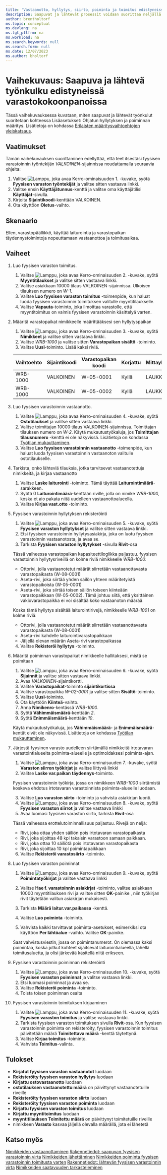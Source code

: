 ```yaml
---
title: 'Vastaanotto, hyllytys, siirto, poiminta ja toimitus edistyneissä varastokokoonpanoissa'
description: Saapuvat ja lähtevät prosessit voidaan suorittaa neljällä eri tavalla varastotason monimutkaisuuden mukaan.
author: brentholtorf
ms.topic: conceptual
ms.devlang: na
ms.tgt_pltfrm: na
ms.workload: na
ms.search.keywords: null
ms.search.form: null
ms.date: 12/07/2023
ms.author: bholtorf
---
```


# Vaihekuvaus: Saapuva ja lähtevä työnkulku edistyneissä varastokokoonpanoissa

Tässä vaihekuvauksessa kuvataan, miten saapuvat ja lähtevät työnkulut suoritetaan kohteessa Lisäasetukset: Ohjatun hyllytyksen ja poiminnan määritys. Lisätietoja on kohdassa [Erilaisten määritysvaihtoehtojen yleiskatsaus](../../design-details-warehouse-management.md#overview-of-different-configuration-options).

## Vaatimukset  
Tämän vaihekuvauksen suorittaminen edellyttää, että teet itsestäsi fyysisen varastoinnin työntekijän *VALKOINEN*-sijainnissa noudattamalla seuraavia ohjeita:  
1. Valitse ![Lamppu, joka avaa Kerro-ominaisuuden 1.](../../media/ui-search/search_small.png "Kerro, mitä haluat tehdä") -kuvake, syötä **Fyysisen varaston työntekijät** ja valitse sitten vastaava linkki.  
2. Valitse ensin **Käyttäjätunnus**-kenttä ja valitse oma käyttäjätilisi **Käyttäjät**-sivulla.  
3. Kirjoita **Sijaintikoodi**-kenttään VALKOINEN.  
4. Ota käyttöön **Oletus**-vaihto.


## Skenaario  
Ellen, varastopäällikkö, käyttää laiturointia ja varastopaikan täydennystoimintoja nopeuttamaan vastaanottoa ja toimitusaikaa.  

## Vaiheet

1. Luo fyysisen varaston toimitus.  

    1. Valitse ![Lamppu, joka avaa Kerro-ominaisuuden 2.](../../media/ui-search/search_small.png "Kerro, mitä haluat tehdä") -kuvake, syötä **Myyntitilaukset** ja valitse sitten vastaava linkki.  
    2. Valitse asiakkaan 10000 tilaus VALKOINEN-sijainnissa. Ulkoisen tilauksen numero on *W-1*.
    3. Valitse **Luo fyysisen varaston toimitus** -toimenpide, kun haluat luoda fyysisen varastoinnin toimituksen valitulle myyntitilaukselle.
    4. Valitse **Vapauta**-toiminto, joka ilmoittaa varastolle, että myyntitoimitus on valmis fyysisen varastoinnin käsittelyä varten.  

2. Määritä varastopaikat nimikkeelle määrittääksesi sen hyllytyspaikan 

    1.  Valitse ![Lamppu, joka avaa Kerro-ominaisuuden 3.](../../media/ui-search/search_small.png "Kerro, mitä haluat tehdä") -kuvake, syötä **Nimikkeet** ja valitse sitten vastaava linkki.  
    2.  Valitse *WRB-1000* ja valitse sitten **Varastopaikan sisältö** -toiminto.  
    3.  Valitse **Uusi**-toiminto. Lisää kaksi riviä.
    
    |Vaihtoehto|Sijaintikoodi|Varastopaikan koodi|Korjattu|Mittayksikkö|
    |----------|----------|---------|---|------|  
    |WRB-1000|VALKOINEN|W-05-0001|Kyllä|LAUKKU|  
    |WRB-1000|VALKOINEN|W-05-0002|Kyllä|LAUKKU|

3. Luo fyysisen varastoinnin vastaanotto.  

    1. Valitse ![Lamppu, joka avaa Kerro-ominaisuuden 4.](../../media/ui-search/search_small.png "Kerro, mitä haluat tehdä") -kuvake, syötä **Ostotilaukset** ja valitse sitten vastaava linkki.  
    2. Valitse toimittajan 10000 tilaus VALKOINEN-sijainnissa. Toimittajan tilauksen numero on *W-2*. Käytä mukautustyökaluja, jos **Toimittajan tilausnumero** -kenttä ei ole näkyvissä. Lisätietoja on kohdassa [Työtilan mukauttaminen](../../ui-personalization-user.md).
    3. Valitse **Luo fyysisen varastoinnin vastaanotto** -toimenpide, kun haluat luoda fyysisen varastoinnin vastaanoton valitulle ostotilaukselle.


4. Tarkista, onko lähteviä tilauksia, jotka tarvitsevat vastaanotettuja nimikkeitä, ja kirjaa vastaanotto
    1. Valitse **Laske laiturointi** -toiminto. Tämä täyttää **Laiturointimäärä**-sarakkeen.
    2. Syötä 0 **Laiturointimäärä**-kenttään riville, jolla on nimike *WRB-1000*, koska et aio pakata niitä uudelleen vastaanottoalueella.
    3. Valitse **Kirjaa vast.otto** -toiminto.

5. Fyysisen varastoinnin hyllytyksen rekisteröinti
    1. Valitse ![Lamppu, joka avaa Kerro-ominaisuuden 5.](../../media/ui-search/search_small.png "Kerro, mitä haluat tehdä") -kuvake, syötä **Fyysisen varaston hyllytykset** ja valitse sitten vastaava linkki.
    2. Etsi fyysisen varastoinnin hyllytysasiakirja, joka on luotu fyysisen varastoinnin vastaanotosta, ja avaa se.
    3. Tarkista **Fyysisen varaston hyllytykset** -sivulla **Rivit**-osa

    Tässä vaiheessa varastopaikan kapasiteettilogiikka paljastuu. fyysisen varastoinnin hyllytysriveillä on kolme riviä nimikkeelle *WRB-1000*:
    - Ottorivi, jolla vastaanotetut määrät siirretään vastaanottavasta varastopaikasta (W-08-0001)
    - Aseta-rivi, joka siirtää yhden säilön yhteen määritetyistä varastopaikoista (W-05-0001)
    - Aseta-rivi, joka siirtää toisen säilön toiseen kiinteään varastopaikkaan (W-05-0002). Tämä johtuu siitä, että yksittäinen vakiovarastopaikka ei voi sisältää koko vastaanoton määrää.

    Koska tämä hyllytys sisältää laiturointirivejä, nimikkeelle *WRB-1001* on kolme riviä:
    -  Ottorivi, jolla vastaanotetut määrät siirretään vastaanottavasta varastopaikasta (W-08-0001)
    -  Aseta-rivi kahdelle laiturointivarastopaikkaan
    -  Jäljellä olevan määrän Aseta-rivi varastopaikassa

    4. Valitse **Rekisteröi hyllytys** -toiminto.


6. Määritä poiminnan varastopaikat nimikkeelle hallitaksesi, mistä se poimitaan 

    1.  Valitse ![Lamppu, joka avaa Kerro-ominaisuuden 6.](../../media/ui-search/search_small.png "Kerro, mitä haluat tehdä") -kuvake, syötä **Sijainnit** ja valitse sitten vastaava linkki.  
    2.  Avaa *VALKOINEN*-sijaintikortti.  
    3.  Valitse **Varastopaikat**-toiminto **sijaintikortissa**
    4.  Valitse varastopaikka *W-02-0001* ja valitse sitten **Sisältö**-toiminto.  
    5.  Valitse **Uusi**-toiminto.  
    6.  Ota käyttöön **Kiinteä**-vaihto.  
    7.  Anna **Nimikenro**-kentässä *WRB-1000*. 
    8.  Syötä **Vähimmäismäärä**-kenttään *2*. 
    9.  Syötä **Enimmäismäärä**-kenttään *10*. 

    Käytä mukautustyökaluja, jos **Vähimmäismäärä**- ja **Enimmäismäärä**-kentät eivät ole näkyvissä. Lisätietoja on kohdassa [Työtilan mukauttaminen](../../ui-personalization-user.md). 

7. Järjestä fyysinen varasto uudelleen siirtämällä nimikkeitä irtotavaran varastointialueelta poiminta-alueelle ja optimoidaksesi poiminta-ajan.

    1. Valitse ![Lamppu, joka avaa Kerro-ominaisuuden 7.](../../media/ui-search/search_small.png "Kerro, mitä haluat tehdä") -kuvake, syötä **Varaston siirron työkirjat** ja valitse liittyvä linkki
    2. Valitse **Laske var.paikan täydennys**-toiminto. 

    Fyysisen varastoinnin työkirja, jossa on nimikkeen *WRB-1000* siirtämistä koskeva ehdotus irtotavaran varastoinnista poiminta-alueelle luodaan.

    3. Valitse **Luo varaston siirto** -toiminto ja vahvista asiakirjan luonti.
    4.  Valitse ![Lamppu, joka avaa Kerro-ominaisuuden 8.](../../media/ui-search/search_small.png "Kerro, mitä haluat tehdä") -kuvake, syötä **Fyysisen varaston siirrot** ja valitse vastaava linkki
    5.  Avaa luomasi fyysisen varaston siirto, tarkista **Rivit**-osa

     Tässä vaiheessa erottelutoiminnallisuus paljastuu. Rivejä on neljä:
    - Rivi, joka ottaa yhden säiliön pois irtotavaran varastopaikasta
    - Rivi, joka sijoittaa 48 kpl takaisin varastoon samaan paikkaan. 
    - Rivi, joka ottaa 10 säiliötä pois irtotavaran varastopaikasta
    - Rivi, joka sijoittaa 10 kpl poimintapaikkaan

    6.  Valitse **Rekisteröi varastosiirto** -toiminto.

8. Luo fyysisen varaston poiminnat

    1. Valitse ![Lamppu, joka avaa Kerro-ominaisuuden 9.](../../media/ui-search/search_small.png "Kerro, mitä haluat tehdä") -kuvake, syötä **Poimintatyökirjat** ja valitse vastaava linkki
    2. Valitse **Hae f. varastoinnin asiakirjat** -toiminto, valitse asiakkaan 10000 myyntitilauksen rivi ja valitse sitten **OK**-painike , niin työkirjan rivit täytetään valitun asiakirjan mukaisesti.

    3. Tarkista **Määrä laitur.var.paikassa** -kenttä. 

    4. Valitse **Luo poiminta** -toiminto.
    5. Vahvista kaikki tarvittavat poiminta-asetukset, esimerkiksi ota käyttöön **Per lähtöalue** -vaihto. Valitse **OK**-painike.
    
    Saat vahvistusviestin, jossa on poimintanumerot. On olemassa kaksi poimintaa, koska jotkut kohteet sijaitsevat laiturointialueella, lähellä toimitusaluetta, ja olisi järkevää käsitellä niitä erikseen.

9.  Fyysisen varastoinnin poiminnan rekisteröinti
    1. Valitse ![Lamppu, joka avaa Kerro-ominaisuuden 10.](../../media/ui-search/search_small.png "Kerro, mitä haluat tehdä") -kuvake, syötä **Fyysisen varaston poiminnat** ja valitse vastaava linkki.
    2. Etsi luomasi poiminnat ja avaa se.
    3. Valitse **Rekisteröi poiminta** -toiminto.
    4. Toista toisen poiminnan osalta

10. Fyysisen varastoinnin toimituksen kirjaaminen
    
    1. Valitse ![Lamppu, joka avaa Kerro-ominaisuuden 11.](../../media/ui-search/search_small.png "Kerro, mitä haluat tehdä") -kuvake, syötä **Fyysisen varaston toimitus** ja valitse vastaava linkki.
    2. Tarkista fyysisen varaston toimituksen sivulla **Rivit**-osa. Kun fyysisen varastoinnin poiminta on rekisteröity, fyysisen varastoinnin toimitus päivitetään määrä **Toimitettava määrä** -kenttä täytettynä.
    3. Valitse **Kirjaa toimitus** -toiminto.
    4. Vahvista **Toimitus**-valinta.


## Tulokset
- **Kirjatut fyysisen varaston vastaanotot** luodaan
- **Rekisteröity fyysisen varaston hyllytys** luodaan    
- **Kirjattu ostovastaanotto** luodaan    
- **ostotilauksen** **vastaanotettu määrä** on päivittynyt vastaanotetuille riveille
- **Rekisteröity fyysisen varaston siirto** luodaan
- **Rekisteröity fyysisen varaston poiminta** luodaan
- **Kirjattu fyysisen varaston toimitus** luodaan
- **Kirjattu myyntitoimitus** luodaan
- **myyntitilauksen** **Toimitettu määrä** on päivittynyt toimitetuille riveille
- nimikkeen **Varasto** kasvaa jäljellä olevalla määrällä, jota ei lähetetä



## Katso myös
[Nimikkeiden vastaanottaminen](../../warehouse-how-receive-items.md) 
[Rakennetiedot: saapuvan fyysisen varastoinnin virta](../../design-details-inbound-warehouse-flow.md) 
[Nimikkeiden lähettäminen](../../warehouse-how-ship-items.md) 
[Nimikkeiden poiminta fyysisen varastoinnin toimitusta varten](../../warehouse-how-to-pick-items-for-warehouse-shipment.md) 
[Rakennetiedot: lähtevän fyysisen varastoinnin virta](../../design-details-outbound-warehouse-flow.md) 
[Nimikkeiden saatavuuden tarkasteleminen](../../inventory-how-availability-overview.md) 
